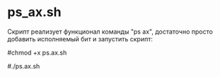 # ps_ax.sh

Скрипт реализует функционал команды "ps ax", достаточно просто добавить исполняемый бит и запустить скрипт:

#chmod +x ps.ax.sh


#./ps.ax.sh
